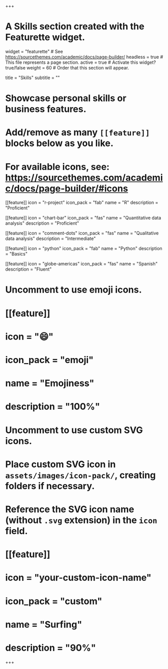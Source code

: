 +++
# A Skills section created with the Featurette widget.
widget = "featurette"  # See https://sourcethemes.com/academic/docs/page-builder/
headless = true  # This file represents a page section.
active = true  # Activate this widget? true/false
weight = 60  # Order that this section will appear.

title = "Skills"
subtitle = ""

# Showcase personal skills or business features.
# 
# Add/remove as many `[[feature]]` blocks below as you like.
# 
# For available icons, see: https://sourcethemes.com/academic/docs/page-builder/#icons

[[feature]]
  icon = "r-project"
  icon_pack = "fab"
  name = "R"
  description = "Proficient"

[[feature]]
  icon = "chart-bar"
  icon_pack = "fas"
  name = "Quantitative data analysis"
  description = "Proficient"

[[feature]]
  icon = "comment-dots"
  icon_pack = "fas"
  name = "Qualitative data analysis"
  description = "Intermediate"
  
[[feature]]
  icon = "python"
  icon_pack = "fab"
  name = "Python"
  description = "Basics"  
  
[[feature]]
  icon = "globe-americas"
  icon_pack = "fas"
  name = "Spanish"
  description = "Fluent"


# Uncomment to use emoji icons.
# [[feature]]
#  icon = ":smile:"
#  icon_pack = "emoji"
#  name = "Emojiness"
#  description = "100%"  

# Uncomment to use custom SVG icons.
# Place custom SVG icon in `assets/images/icon-pack/`, creating folders if necessary.
# Reference the SVG icon name (without `.svg` extension) in the `icon` field.
# [[feature]]
#  icon = "your-custom-icon-name"
#  icon_pack = "custom"
#  name = "Surfing"
#  description = "90%"

+++
